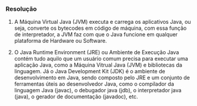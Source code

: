 ### Resolução

1) A Máquina Virtual Java (JVM) executa e carrega os aplicativos Java, ou seja, converte os bytecodes em código de máquina, com essa função de interpretador, a JVM faz com que o Java funcione em qualquer plataforma de Hardware ou Software.

2) O Java Runtime Environment (JRE) ou Ambiente de Execução Java contém tudo aquilo que um usuário comum precisa para executar uma aplicação Java, como a Máquina Vitrual Java (JVM) e bibliotecas da linguagem. Já o Java Development Kit (JDK) é o ambiente de desenvolvimento em Java, sendo composto pelo JRE e um conjunto de ferramentas úteis ao desenvolvedor Java, como o compilador da linguagem Java (javac), o debugador java (jdb), o interpretador java (java), o gerador de documentação (javadoc), etc.